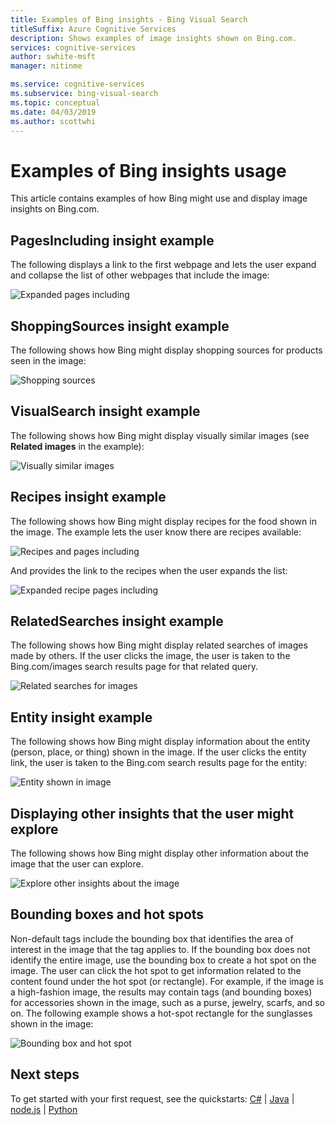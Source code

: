 ```yaml
---
title: Examples of Bing insights - Bing Visual Search
titleSuffix: Azure Cognitive Services
description: Shows examples of image insights shown on Bing.com.
services: cognitive-services
author: swhite-msft
manager: nitinme

ms.service: cognitive-services
ms.subservice: bing-visual-search
ms.topic: conceptual
ms.date: 04/03/2019
ms.author: scottwhi
---
```


# Examples of Bing insights usage

This article contains examples of how Bing might use and display image insights on Bing.com.

## PagesIncluding insight example

The following displays a link to the first webpage and lets the user expand and collapse the list of other webpages that include the image:

![Expanded pages including](./media/pages-including.PNG)

## ShoppingSources insight example

The following shows how Bing might display shopping sources for products seen in the image:

![Shopping sources](./media/shopping-sources.PNG)

## VisualSearch insight example

The following shows how Bing might display visually similar images (see **Related images** in the example):

![Visually similar images](./media/similar-images.PNG)

## Recipes insight example

The following shows how Bing might display recipes for the food shown in the image. The example lets the user know there are recipes available:

![Recipes and pages including](./media/recipes-pages-including.PNG)

 And provides the link to the recipes when the user expands the list:

![Expanded recipe pages including](./media/expanded-recipes-pages-including.PNG)

## RelatedSearches insight example

The following shows how Bing might display related searches of images made by others. If the user clicks the image, the user is taken to the Bing.com/images search results page for that related query.

![Related searches for images](./media/bordered-related-searches.PNG)

## Entity insight example

The following shows how Bing might display information about the entity (person, place, or thing) shown in the image. If the user clicks the entity link, the user is taken to the Bing.com search results page for the entity:

![Entity shown in image](./media/entity.PNG)

## Displaying other insights that the user might explore

The following shows how Bing might display other information about the image that the user can explore.

![Explore other insights about the image](./media/apple-pie-more-tags.PNG)

## Bounding boxes and hot spots

Non-default tags include the bounding box that identifies the area of interest in the image that the tag applies to. If the bounding box does not identify the entire image, use the bounding box to create a hot spot on the image. The user can click the hot spot to get information related to the content found under the hot spot (or rectangle). For example, if the image is a high-fashion image, the results may contain tags (and bounding boxes) for accessories shown in the image, such as a purse, jewelry, scarfs, and so on. The following example shows a hot-spot rectangle for the sunglasses shown in the image:

![Bounding box and hot spot](./media/click-to-search.PNG)

## Next steps

To get started with your first request, see the quickstarts: [C#](quickstarts/csharp.md) | [Java](quickstarts/java.md) | [node.js](quickstarts/nodejs.md) | [Python](quickstarts/python.md)





